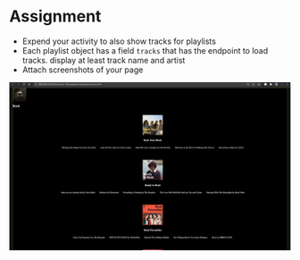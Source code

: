 # Assignment

- Expend your activity to also show tracks for playlists
- Each playlist object has a field `tracks` that has the endpoint to load tracks. display at least track name and artist
- Attach screenshots of your page

![image info](../assignments/assignment.png)